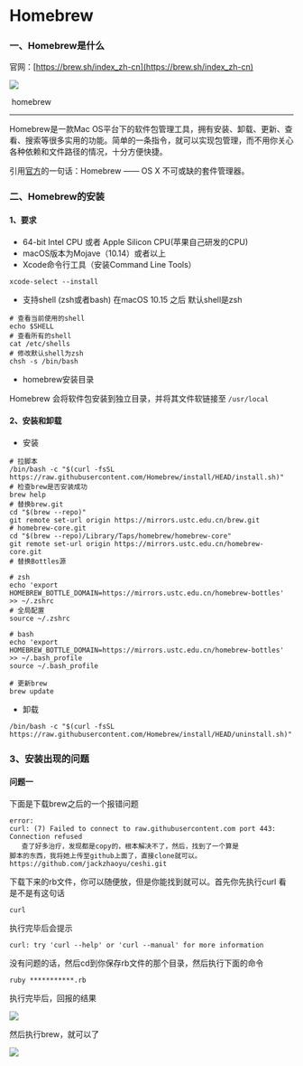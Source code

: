 #  Homebrew

###  一、Homebrew是什么

官网：[https://brew.sh/index_zh-cn](https://brew.sh/index_zh-cn)

![](https://tva1.sinaimg.cn/large/008i3skNgy1gtyvzwg7vcj61am0ioabc02.jpg)

​																		homebrew

---

Homebrew是一款Mac OS平台下的软件包管理工具，拥有安装、卸载、更新、查看、搜索等很多实用的功能。简单的一条指令，就可以实现包管理，而不用你关心各种依赖和文件路径的情况，十分方便快捷。



引用[官方](https://brew.sh)的一句话：Homebrew —— OS X 不可或缺的套件管理器。



### 二、Homebrew的安装

#### 1、要求

+ 64-bit Intel CPU 或者 Apple Silicon CPU(苹果自己研发的CPU)
+ macOS版本为Mojave（10.14）或者以上
+ Xcode命令行工具（安装Command Line Tools）

```shell
xcode-select --install    
```

+ 支持shell (zsh或者bash) 在macOS 10.15 之后 默认shell是zsh

```shell
# 查看当前使用的shell
echo $SHELL
# 查看所有的shell
cat /etc/shells
# 修改默认shell为zsh
chsh -s /bin/bash
```

+ homebrew安装目录

Homebrew 会将软件包安装到独立目录，并将其文件软链接至 `/usr/local` 

#### 2、安装和卸载

+ 安装

```shell
# 拉脚本
/bin/bash -c "$(curl -fsSL https://raw.githubusercontent.com/Homebrew/install/HEAD/install.sh)"
# 检查brew是否安装成功
brew help
# 替换brew.git
cd "$(brew --repo)"
git remote set-url origin https://mirrors.ustc.edu.cn/brew.git
# homebrew-core.git
cd "$(brew --repo)/Library/Taps/homebrew/homebrew-core"
git remote set-url origin https://mirrors.ustc.edu.cn/homebrew-core.git
# 替换Bottles源

# zsh
echo 'export HOMEBREW_BOTTLE_DOMAIN=https://mirrors.ustc.edu.cn/homebrew-bottles' >> ~/.zshrc
# 全局配置
source ~/.zshrc

# bash
echo 'export HOMEBREW_BOTTLE_DOMAIN=https://mirrors.ustc.edu.cn/homebrew-bottles' >> ~/.bash_profile
source ~/.bash_profile

# 更新brew
brew update
```

+ 卸载

```shell
/bin/bash -c "$(curl -fsSL https://raw.githubusercontent.com/Homebrew/install/HEAD/uninstall.sh)"

```

### 3、安装出现的问题

#### 问题一

下面是下载brew之后的一个报错问题

```shell
error:
curl: (7) Failed to connect to raw.githubusercontent.com port 443: Connection refused
   查了好多治疗，发现都是copy的，根本解决不了，然后，找到了一个算是
脚本的东西，我将她上传至github上面了，直接clone就可以。
https://github.com/jackzhaoyu/ceshi.git
```

下载下来的rb文件，你可以随便放，但是你能找到就可以。首先你先执行curl 看是不是有这句话

```shell
curl
```

执行完毕后会提示

```shell
curl: try 'curl --help' or 'curl --manual' for more information
```

没有问题的话，然后cd到你保存rb文件的那个目录，然后执行下面的命令

```shell
ruby ***********.rb
```

执行完毕后，回报的结果

![](https://tva1.sinaimg.cn/large/008i3skNgy1gu205ulqzaj60u00lq43u02.jpg)

然后执行brew，就可以了

![](https://tva1.sinaimg.cn/large/008i3skNgy1gu20k49v6qj60vq0jotaj02.jpg)

